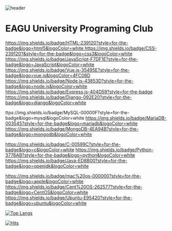 ![header](https://capsule-render.vercel.app/api?type=venom&color=auto&fontColor=d6ace6&height=300&section=header&text=EAGU&fontSize=90&animation=blink)


# EAGU University Programing Club
[https://img.shields.io/badge/HTML-239120?style=for-the-badge&logo=html5&logoColor=white
](https://img.shields.io/badge/HTML5-E34F26?style=for-the-badge&logo=html5&logoColor=white)https://img.shields.io/badge/CSS-239120?&style=for-the-badge&logo=css3&logoColor=white
https://img.shields.io/badge/JavaScript-F7DF1E?style=for-the-badge&logo=JavaScript&logoColor=white
https://img.shields.io/badge/Vue.js-35495E?style=for-the-badge&logo=vue.js&logoColor=4FC08D
https://img.shields.io/badge/Node.js-43853D?style=for-the-badge&logo=node.js&logoColor=white
https://img.shields.io/badge/Express.js-404D59?style=for-the-badge
https://img.shields.io/badge/Django-092E20?style=for-the-badge&logo=django&logoColor=white

ttps://img.shields.io/badge/MySQL-00000F?style=for-the-badge&logo=mysql&logoColor=white
https://img.shields.io/badge/MariaDB-003545?style=for-the-badge&logo=mariadb&logoColor=white
https://img.shields.io/badge/MongoDB-4EA94B?style=for-the-badge&logo=mongodb&logoColor=white

https://img.shields.io/badge/C-00599C?style=for-the-badge&logo=c&logoColor=white
https://img.shields.io/badge/Python-3776AB?style=for-the-badge&logo=python&logoColor=white
https://img.shields.io/badge/Java-ED8B00?style=for-the-badge&logo=openjdk&logoColor=white

https://img.shields.io/badge/mac%20os-000000?style=for-the-badge&logo=apple&logoColor=white
https://img.shields.io/badge/Cent%20OS-262577?style=for-the-badge&logo=CentOS&logoColor=white
https://img.shields.io/badge/Ubuntu-E95420?style=for-the-badge&logo=ubuntu&logoColor=white

[![Top Langs](https://github-readme-stats.vercel.app/api/top-langs/?username=je8ker)](https://github.com/anuraghazra/github-readme-stats)

[![Hits](https://hits.seeyoufarm.com/api/count/incr/badge.svg?url=https%3A%2F%2Fgithub.com%2Fje8ker%2FEAGU_WebPage&count_bg=%2379C83D&title_bg=%23555555&icon=&icon_color=%23E7E7E7&title=hits&edge_flat=false)](https://hits.seeyoufarm.com)

